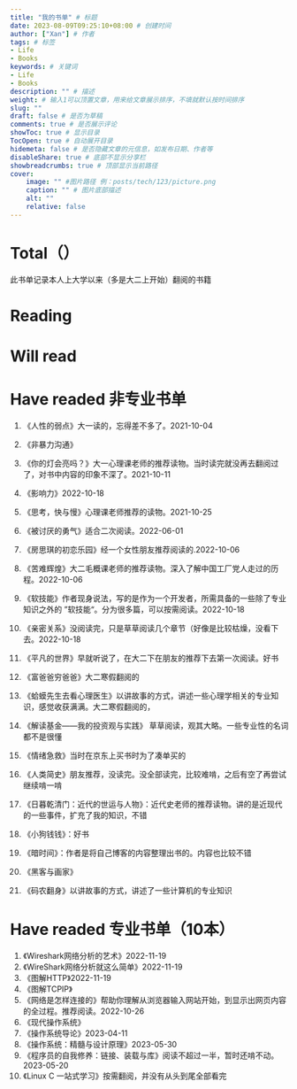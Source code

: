 ```yaml
---
title: "我的书单" # 标题
date: 2023-08-09T09:25:10+08:00 # 创建时间
author: ["Xan"] # 作者
tags: # 标签
- Life 
- Books
keywords: # 关键词
- Life 
- Books
description: "" # 描述
weight: # 输入1可以顶置文章，用来给文章展示排序，不填就默认按时间排序
slug: ""
draft: false # 是否为草稿
comments: true # 是否展示评论
showToc: true # 显示目录
TocOpen: true # 自动展开目录
hidemeta: false # 是否隐藏文章的元信息，如发布日期、作者等
disableShare: true # 底部不显示分享栏
showbreadcrumbs: true # 顶部显示当前路径
cover:
    image: "" #图片路径 例：posts/tech/123/picture.png
    caption: "" # 图片底部描述
    alt: ""
    relative: false
---
```


# Total（）
此书单记录本人上大学以来（多是大二上开始）翻阅的书籍

# Reading

# Will read

# Have readed 非专业书单
1. 《人性的弱点》大一读的，忘得差不多了。2021-10-04
1. 《非暴力沟通》
1. 《你的灯会亮吗？》大一心理课老师的推荐读物。当时读完就没再去翻阅过了，对书中内容的印象不深了。2021-10-11
2. 《影响力》2022-10-18
3. 《思考，快与慢》心理课老师推荐的读物。2021-10-25
4. 《被讨厌的勇气》适合二次阅读。2022-06-01
5. 《房思琪的初恋乐园》经一个女性朋友推荐阅读的.2022-10-06
6. 《苦难辉煌》大二毛概课老师的推荐读物。深入了解中国工厂党人走过的历程。2022-10-06
7. 《软技能》作者现身说法，写的是作为一个开发者，所需具备的一些除了专业知识之外的 ”软技能“。分为很多篇，可以按需阅读。2022-10-18
8. 《亲密关系》没阅读完，只是草草阅读几个章节（好像是比较枯燥，没看下去。2022-10-18
12. 《平凡的世界》早就听说了，在大二下在朋友的推荐下去第一次阅读。好书
9. 《富爸爸穷爸爸》大二寒假翻阅的
10. 《蛤蟆先生去看心理医生》以讲故事的方式，讲述一些心理学相关的专业知识，感觉收获满满。大二寒假翻阅的，
11. 《解读基金——我的投资观与实践》 草草阅读，观其大略。一些专业性的名词都不是很懂

13. 《情绪急救》当时在京东上买书时为了凑单买的
14. 《人类简史》朋友推荐，没读完。没全部读完，比较难啃，之后有空了再尝试继续啃一啃
15. 《日暮乾清门：近代的世运与人物》：近代史老师的推荐读物。讲的是近现代的一些事件，扩充了我的知识，不错
16. 《小狗钱钱》：好书
17. 《暗时间》：作者是将自己博客的内容整理出书的。内容也比较不错
18. 《黑客与画家》
19. 《码农翻身》以讲故事的方式，讲述了一些计算机的专业知识



# Have readed 专业书单（10本）
1. 《Wireshark网络分析的艺术》2022-11-19
2. 《WireShark网络分析就这么简单》2022-11-19
3. 《图解HTTP》2022-11-19
4. 《图解TCPIP》
5. 《网络是怎样连接的》帮助你理解从浏览器输入网站开始，到显示出网页内容的全过程。推荐阅读。2022-10-26
6. 《现代操作系统》
7. 《操作系统导论》2023-04-11
8. 《操作系统：精髓与设计原理》2023-05-30
9. 《程序员的自我修养：链接、装载与库》阅读不超过一半，暂时还啃不动。2023-05-20
10. 《Linux C 一站式学习》按需翻阅，并没有从头到尾全部看完
